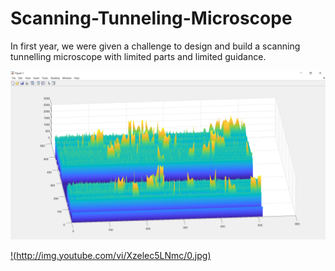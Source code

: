 # Scanning-Tunneling-Microscope


In first year, we were given a challenge to design and build a scanning tunnelling microscope with limited parts and limited guidance. 


![image](STM_data3.PNG)



[!(http://img.youtube.com/vi/Xzelec5LNmc/0.jpg)](http://www.youtube.com/watch?v=Xzelec5LNmc "")
